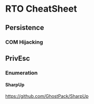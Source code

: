 # RTO CheatSheet

## Persistence

### COM Hijacking

<TODO>
  
## PrivEsc
  
### Enumeration
  
#### SharpUp

https://github.com/GhostPack/SharpUp
